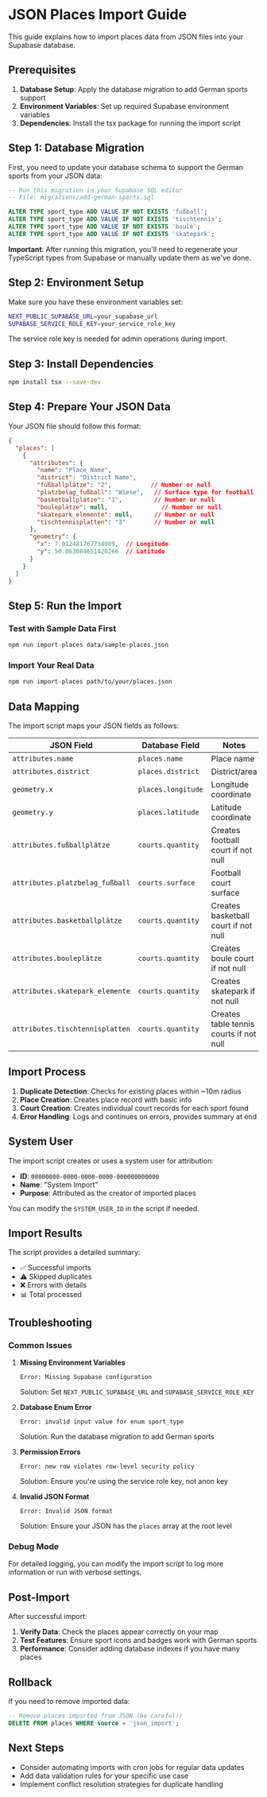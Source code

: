 # JSON Places Import Guide

This guide explains how to import places data from JSON files into your Supabase database.

## Prerequisites

1. **Database Setup**: Apply the database migration to add German sports support
2. **Environment Variables**: Set up required Supabase environment variables
3. **Dependencies**: Install the tsx package for running the import script

## Step 1: Database Migration

First, you need to update your database schema to support the German sports from your JSON data:

```sql
-- Run this migration in your Supabase SQL editor
-- File: migrations/add-german-sports.sql

ALTER TYPE sport_type ADD VALUE IF NOT EXISTS 'fußball';
ALTER TYPE sport_type ADD VALUE IF NOT EXISTS 'tischtennis';
ALTER TYPE sport_type ADD VALUE IF NOT EXISTS 'boule';
ALTER TYPE sport_type ADD VALUE IF NOT EXISTS 'skatepark';
```

**Important**: After running this migration, you'll need to regenerate your TypeScript types from Supabase or manually update them as we've done.

## Step 2: Environment Setup

Make sure you have these environment variables set:

```bash
NEXT_PUBLIC_SUPABASE_URL=your_supabase_url
SUPABASE_SERVICE_ROLE_KEY=your_service_role_key
```

The service role key is needed for admin operations during import.

## Step 3: Install Dependencies

```bash
npm install tsx --save-dev
```

## Step 4: Prepare Your JSON Data

Your JSON file should follow this format:

```json
{
  "places": [
    {
      "attributes": {
        "name": "Place Name",
        "district": "District Name",
        "fußballplätze": "2",           // Number or null
        "platzbelag_fußball": "Wiese",   // Surface type for football
        "basketballplätze": "1",         // Number or null
        "bouleplätze": null,               // Number or null
        "skatepark_elemente": null,      // Number or null
        "tischtennisplatten": "3"        // Number or null
      },
      "geometry": {
        "x": 7.012481767734089,  // Longitude
        "y": 50.863084651420266  // Latitude
      }
    }
  ]
}
```

## Step 5: Run the Import

### Test with Sample Data First
```bash
npm run import-places data/sample-places.json
```

### Import Your Real Data
```bash
npm run import-places path/to/your/places.json
```

## Data Mapping

The import script maps your JSON fields as follows:

| JSON Field | Database Field | Notes |
|------------|----------------|-------|
| `attributes.name` | `places.name` | Place name |
| `attributes.district` | `places.district` | District/area |
| `geometry.x` | `places.longitude` | Longitude coordinate |
| `geometry.y` | `places.latitude` | Latitude coordinate |
| `attributes.fußballplätze` | `courts.quantity` | Creates football court if not null |
| `attributes.platzbelag_fußball` | `courts.surface` | Football court surface |
| `attributes.basketballplätze` | `courts.quantity` | Creates basketball court if not null |
| `attributes.bouleplätze` | `courts.quantity` | Creates boule court if not null |
| `attributes.skatepark_elemente` | `courts.quantity` | Creates skatepark if not null |
| `attributes.tischtennisplatten` | `courts.quantity` | Creates table tennis courts if not null |

## Import Process

1. **Duplicate Detection**: Checks for existing places within ~10m radius
2. **Place Creation**: Creates place record with basic info
3. **Court Creation**: Creates individual court records for each sport found
4. **Error Handling**: Logs and continues on errors, provides summary at end

## System User

The import script creates or uses a system user for attribution:
- **ID**: `00000000-0000-0000-0000-000000000000`
- **Name**: "System Import"
- **Purpose**: Attributed as the creator of imported places

You can modify the `SYSTEM_USER_ID` in the script if needed.

## Import Results

The script provides a detailed summary:
- ✅ Successful imports
- ⚠️ Skipped duplicates  
- ❌ Errors with details
- 📊 Total processed

## Troubleshooting

### Common Issues

1. **Missing Environment Variables**
   ```
   Error: Missing Supabase configuration
   ```
   Solution: Set `NEXT_PUBLIC_SUPABASE_URL` and `SUPABASE_SERVICE_ROLE_KEY`

2. **Database Enum Error**
   ```
   Error: invalid input value for enum sport_type
   ```
   Solution: Run the database migration to add German sports

3. **Permission Errors**
   ```
   Error: new row violates row-level security policy
   ```
   Solution: Ensure you're using the service role key, not anon key

4. **Invalid JSON Format**
   ```
   Error: Invalid JSON format
   ```
   Solution: Ensure your JSON has the `places` array at the root level

### Debug Mode

For detailed logging, you can modify the import script to log more information or run with verbose settings.

## Post-Import

After successful import:

1. **Verify Data**: Check the places appear correctly on your map
2. **Test Features**: Ensure sport icons and badges work with German sports  
3. **Performance**: Consider adding database indexes if you have many places

## Rollback

If you need to remove imported data:

```sql
-- Remove places imported from JSON (be careful!)
DELETE FROM places WHERE source = 'json_import';
```

## Next Steps

- Consider automating imports with cron jobs for regular data updates
- Add data validation rules for your specific use case
- Implement conflict resolution strategies for duplicate handling